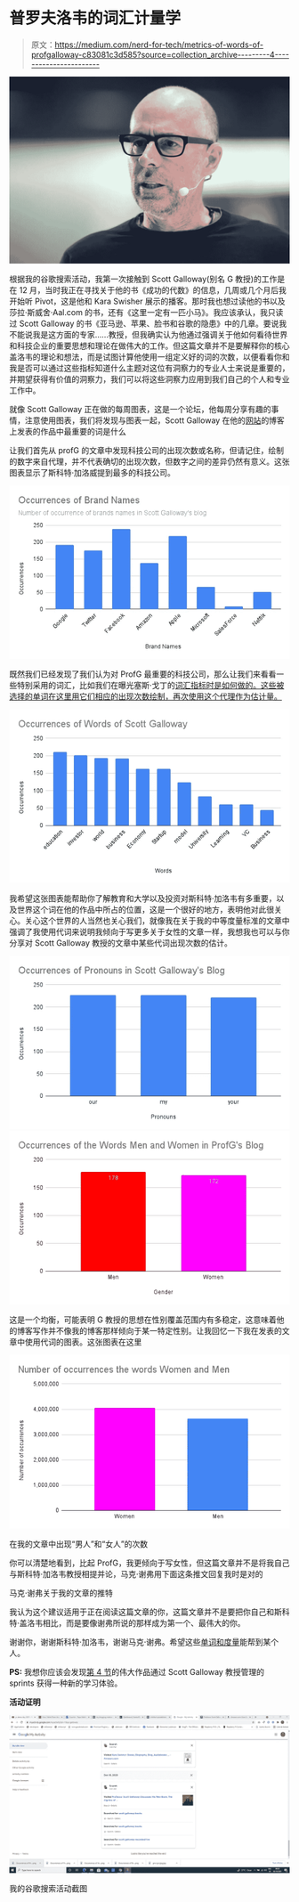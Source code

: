 # 普罗夫洛韦的词汇计量学

> 原文：<https://medium.com/nerd-for-tech/metrics-of-words-of-profgalloway-c83081c3d585?source=collection_archive---------4----------------------->

![](img/e088c180298ab2438c2df27b59d14662.png)

根据我的谷歌搜索活动，我第一次接触到 Scott Galloway(别名 G 教授)的工作是在 12 月，当时我正在寻找关于他的书《成功的代数》的信息，几周或几个月后我开始听 Pivot，这是他和 Kara Swisher 展示的播客。那时我也想过读他的书以及莎拉·斯威舍·Aal.com 的书，还有《这里一定有一匹小马》。我应该承认，我只读过 Scott Galloway 的书《亚马逊、苹果、脸书和谷歌的隐患》中的几章。要说我不能说我是这方面的专家……教授，但我确实认为他通过强调关于他如何看待世界和科技企业的重要思想和理论在做伟大的工作。但这篇文章并不是要解释你的核心盖洛韦的理论和想法，而是试图计算他使用一组定义好的词的次数，以便看看你和我是否可以通过这些指标知道什么主题对这位有洞察力的专业人士来说是重要的，并期望获得有价值的洞察力，我们可以将这些洞察力应用到我们自己的个人和专业工作中。

就像 Scott Galloway 正在做的每周图表，这是一个论坛，他每周分享有趣的事情，注意使用图表，我们将发现与图表一起，Scott Galloway 在他的[网站](https://www.profgalloway.com/)的博客上发表的作品中最重要的词是什么

让我们首先从 profG 的文章中发现科技公司的出现次数或名称，但请记住，绘制的数字来自代理，并不代表确切的出现次数，但数字之间的差异仍然有意义。这张图表显示了斯科特·加洛威提到最多的科技公司。

![](img/df5ccad6fc0377214a777235a7281fd8.png)

既然我们已经发现了我们认为对 ProfG 最重要的科技公司，那么让我们来看看一些特别采用的词汇，比如我们在曝光塞斯·戈丁的[词汇指标时是如何做的。这些被选择的单词在这里用它们相应的出现次数绘制，再次使用这个代理作为估计量。](/predict/metrics-of-words-of-seth-godin-3430e663c6e1)

![](img/013c5e391bd0b6b32ff6373fd8dcf5a4.png)

我希望这张图表能帮助你了解教育和大学以及投资对斯科特·加洛韦有多重要，以及世界这个词在他的作品中所占的位置，这是一个很好的地方，表明他对此很关心。关心这个世界的人当然也关心我们，就像我在关于我的中等度量标准的文章中强调了我使用代词来说明我倾向于写更多关于女性的文章一样，我想我也可以与你分享对 Scott Galloway 教授的文章中某些代词出现次数的估计。

![](img/eaabb0b1f1c5d04bfd939c1cbfd8ce6a.png)![](img/fab38c31ea06033c5b005e72d5c74193.png)

这是一个均衡，可能表明 G 教授的思想在性别覆盖范围内有多稳定，这意味着他的博客写作并不像我的博客那样倾向于某一特定性别。让我回忆一下我在发表的文章中使用代词的图表。这张图表在这里

![](img/dabd18b2d5bc0937ab7308274e95a161.png)

在我的文章中出现“男人”和“女人”的次数

你可以清楚地看到，比起 ProfG，我更倾向于写女性，但这篇文章并不是将我自己与斯科特·加洛韦教授相提并论，马克·谢弗用下面这条推文回复我时是对的

马克·谢弗关于我的文章的推特

我认为这个建议适用于正在阅读这篇文章的你，这篇文章并不是要把你自己和斯科特·盖洛韦相比，而是要像谢弗所说的那样成为第一个、最伟大的你。

谢谢你，谢谢斯科特·加洛韦，谢谢马克·谢弗。希望这些[单词和度量](https://mkrdiop.medium.com/list/words-metrics-0f50785757d8)能帮到某个人。

**PS:** 我想你应该会发现[第 4 节](https://www.section4.com/)的伟大作品通过 Scott Galloway 教授管理的 sprints 获得一种新的学习体验。

**活动证明**

![](img/d5a81522f1f29e738d6875952273ba42.png)

我的谷歌搜索活动截图